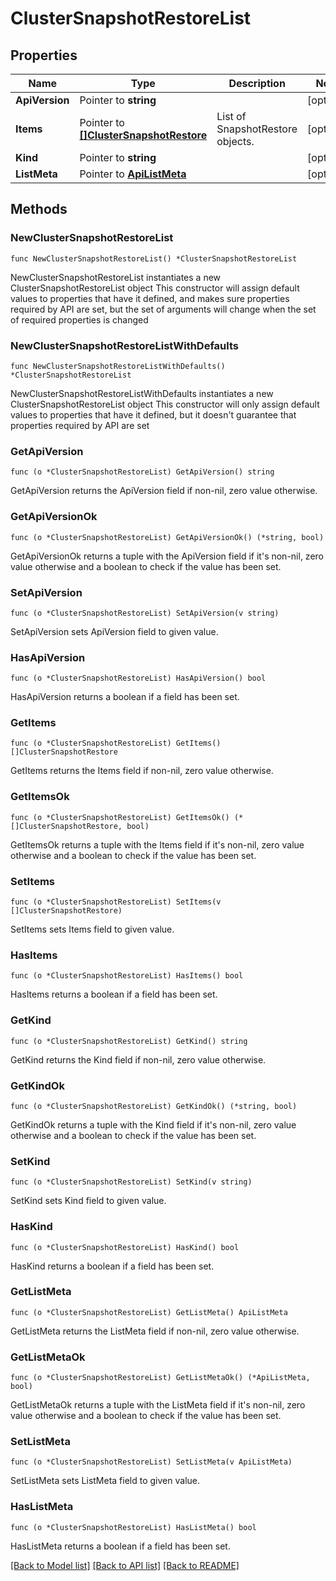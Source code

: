 # ClusterSnapshotRestoreList

## Properties

Name | Type | Description | Notes
------------ | ------------- | ------------- | -------------
**ApiVersion** | Pointer to **string** |  | [optional] 
**Items** | Pointer to [**[]ClusterSnapshotRestore**](ClusterSnapshotRestore.md) | List of SnapshotRestore objects. | [optional] 
**Kind** | Pointer to **string** |  | [optional] 
**ListMeta** | Pointer to [**ApiListMeta**](apiListMeta.md) |  | [optional] 

## Methods

### NewClusterSnapshotRestoreList

`func NewClusterSnapshotRestoreList() *ClusterSnapshotRestoreList`

NewClusterSnapshotRestoreList instantiates a new ClusterSnapshotRestoreList object
This constructor will assign default values to properties that have it defined,
and makes sure properties required by API are set, but the set of arguments
will change when the set of required properties is changed

### NewClusterSnapshotRestoreListWithDefaults

`func NewClusterSnapshotRestoreListWithDefaults() *ClusterSnapshotRestoreList`

NewClusterSnapshotRestoreListWithDefaults instantiates a new ClusterSnapshotRestoreList object
This constructor will only assign default values to properties that have it defined,
but it doesn't guarantee that properties required by API are set

### GetApiVersion

`func (o *ClusterSnapshotRestoreList) GetApiVersion() string`

GetApiVersion returns the ApiVersion field if non-nil, zero value otherwise.

### GetApiVersionOk

`func (o *ClusterSnapshotRestoreList) GetApiVersionOk() (*string, bool)`

GetApiVersionOk returns a tuple with the ApiVersion field if it's non-nil, zero value otherwise
and a boolean to check if the value has been set.

### SetApiVersion

`func (o *ClusterSnapshotRestoreList) SetApiVersion(v string)`

SetApiVersion sets ApiVersion field to given value.

### HasApiVersion

`func (o *ClusterSnapshotRestoreList) HasApiVersion() bool`

HasApiVersion returns a boolean if a field has been set.

### GetItems

`func (o *ClusterSnapshotRestoreList) GetItems() []ClusterSnapshotRestore`

GetItems returns the Items field if non-nil, zero value otherwise.

### GetItemsOk

`func (o *ClusterSnapshotRestoreList) GetItemsOk() (*[]ClusterSnapshotRestore, bool)`

GetItemsOk returns a tuple with the Items field if it's non-nil, zero value otherwise
and a boolean to check if the value has been set.

### SetItems

`func (o *ClusterSnapshotRestoreList) SetItems(v []ClusterSnapshotRestore)`

SetItems sets Items field to given value.

### HasItems

`func (o *ClusterSnapshotRestoreList) HasItems() bool`

HasItems returns a boolean if a field has been set.

### GetKind

`func (o *ClusterSnapshotRestoreList) GetKind() string`

GetKind returns the Kind field if non-nil, zero value otherwise.

### GetKindOk

`func (o *ClusterSnapshotRestoreList) GetKindOk() (*string, bool)`

GetKindOk returns a tuple with the Kind field if it's non-nil, zero value otherwise
and a boolean to check if the value has been set.

### SetKind

`func (o *ClusterSnapshotRestoreList) SetKind(v string)`

SetKind sets Kind field to given value.

### HasKind

`func (o *ClusterSnapshotRestoreList) HasKind() bool`

HasKind returns a boolean if a field has been set.

### GetListMeta

`func (o *ClusterSnapshotRestoreList) GetListMeta() ApiListMeta`

GetListMeta returns the ListMeta field if non-nil, zero value otherwise.

### GetListMetaOk

`func (o *ClusterSnapshotRestoreList) GetListMetaOk() (*ApiListMeta, bool)`

GetListMetaOk returns a tuple with the ListMeta field if it's non-nil, zero value otherwise
and a boolean to check if the value has been set.

### SetListMeta

`func (o *ClusterSnapshotRestoreList) SetListMeta(v ApiListMeta)`

SetListMeta sets ListMeta field to given value.

### HasListMeta

`func (o *ClusterSnapshotRestoreList) HasListMeta() bool`

HasListMeta returns a boolean if a field has been set.


[[Back to Model list]](../README.md#documentation-for-models) [[Back to API list]](../README.md#documentation-for-api-endpoints) [[Back to README]](../README.md)


